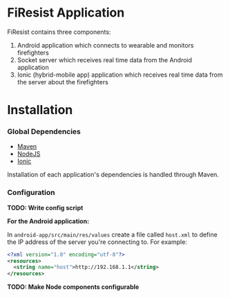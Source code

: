 # FiResist Application

FiResist contains three components:

1. Android application which connects to wearable and monitors firefighters
2. Socket server which receives real time data from the Android application
3. Ionic (hybrid-mobile app) application which receives real time data from the server about the firefighters

# Installation

### Global Dependencies

- [Maven](https://maven.apache.org/)
- [NodeJS](https://nodejs.org/en/)
- [Ionic](http://ionicframework.com/)

Installation of each application's dependencies is handled through Maven.

### Configuration

**TODO: Write config script**

**For the Android application:**

In `android-app/src/main/res/values` create a file called `host.xml` to define the IP address of the server you're connecting to. For example:

```xml
<?xml version="1.0" encoding="utf-8"?>
<resources>
  <string name="host">http://192.168.1.1</string>
</resources>
```

**TODO: Make Node components configurable**

